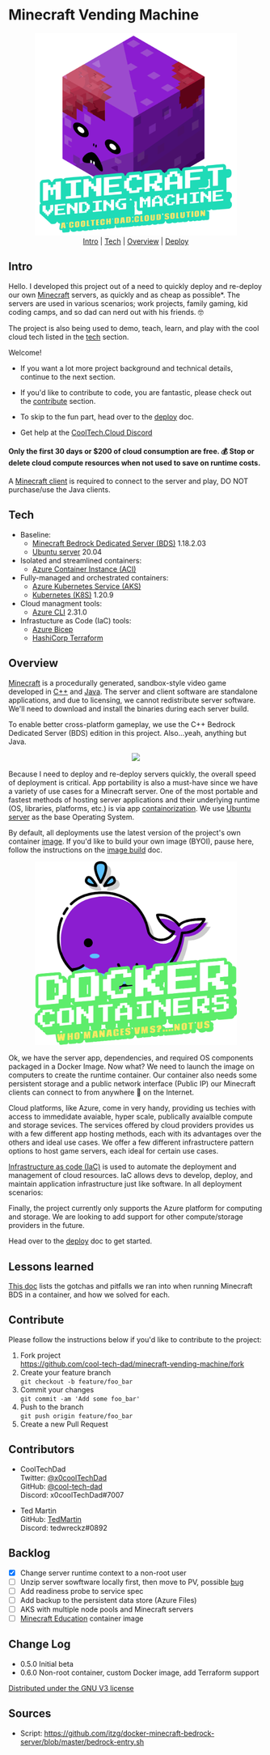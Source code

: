 # Minecraft Vending Machine
<p align="center">
  <img src="./images/mvm_logo.gif" width="400"></br>
  <a href="#intro">Intro</a> |
  <a href="#tech">Tech</a> |
  <a href="#overview">Overview</a> |
  <a href="./deploy/deploy.md">Deploy</a>
</p>

## Intro
  Hello. I developed this project out of a need to quickly deploy and re-deploy our own [Minecraft](https://minecraft.fandom.com/wiki/Minecraft_Wiki) servers, as quickly and as cheap as possible*. The servers are used in various scenarios; work projects, family gaming, kid coding camps, and so dad can nerd out with his friends. :nerd_face:
  
  The project is also being used to demo, teach, learn, and play with the cool cloud tech listed in the [tech](#tech) section. 
  
  Welcome! 
  * If you want a lot more project background and technical details, continue to the next section.

  * If you'd like to contribute to code, you are fantastic, please check out the [contribute](#contribute) section.

  * To skip to the fun part, head over to the [deploy](#deploy) doc. 
  
  * Get help at the [CoolTech.Cloud Discord](https://discord.gg/JQ3Eg2nS) 

  #### Only the first 30 days or $200 of cloud consumption are free. 💰 Stop or delete cloud compute resources when not used to save on runtime costs. 
  A [Minecraft client](https://www.minecraft.net/en-us/get-minecraft#) is required to connect to the server and play, DO NOT purchase/use the Java clients.

## Tech
* Baseline:
  * [Minecraft Bedrock Dedicated Server (BDS)](https://minecraft.fandom.com/wiki/Bedrock_Dedicated_Server) 1.18.2.03
  * [Ubuntu server](https://hub.docker.com/_/ubuntu) 20.04
* Isolated and streamlined containers:
  * [Azure Container Instance (ACI)](https://docs.microsoft.com/en-us/azure/container-instances/)
* Fully-managed and orchestrated containers:
  * [Azure Kubernetes Service (AKS)](https://docs.microsoft.com/en-us/azure/aks/) 
  * [Kubernetes (K8S)](https://kubernetes.io/docs/concepts/overview/what-is-kubernetes/) 1.20.9
* Cloud managment tools: 
  * [Azure CLI](https://docs.microsoft.com/en-us/cli/azure/what-is-azure-cli) 2.31.0
* Infrastucture as Code (IaC) tools:
  * [Azure Bicep](https://docs.microsoft.com/en-us/azure/azure-resource-manager/bicep/overview?tabs=bicep)
  * [HashiCorp Terraform](https://www.terraform.io/intro)

## Overview
[Minecraft](https://en.wikipedia.org/wiki/Minecraft) is a procedurally generated, sandbox-style video game developed in [C++](https://minecraft.fandom.com/wiki/Bedrock_Edition) and [Java](https://minecraft.fandom.com/wiki/Server). The server and client software are standalone applications, and due to licensing, we cannot redistribute server software. We'll need to download and install the binaries during each server build.

To enable better cross-platform gameplay, we use the C++ Bedrock Dedicated Server (BDS) edition in this project. Also...yeah, anything but Java. 
  <p align="center">
    <img src="https://static.hiphopdx.com/2015/10/drake-hotline-bling-jacket-moncler.png" height="200">
  </p>

Because I need to deploy and re-deploy servers quickly, the overall speed of deployment is critical. App portability is also a must-have since we have a variety of use cases for a Minecraft server. One of the most portable and fastest methods of hosting server applications and their underlying runtime (OS, libraries, platforms, etc.) is via app [containorization](https://www.docker.com/resources/what-container). We use [Ubuntu server](https://hub.docker.com/_/ubuntu/) as the base Operating System.

By default, all deployments use the latest version of the project's own container [image](https://hub.docker.com/r/cooltechdad/minecraft-bds/tags). If you'd like to build your own image (BYOI), pause here, follow the instructions on the <a href="./image.md">image build</a> doc.
  
  <p align="center">
    <img src="./images/mvm_docker_logo.png" width="400"></br>
  </p>

Ok, we have the server app, dependencies, and required OS components packaged in a Docker Image. Now what? We need to launch the image on computers to create the runtime container.  Our container also needs some persistent storage and a public network interface (Public IP) our Minecraft clients can connect to from anywhere :milky_way: on the Internet. 
  
Cloud platforms, like Azure, come in very handy, providing us techies with access to immedidate avaiable, hyper scale, publically avaialble compute and storage sevices. The services offered by cloud providers provides us with a few different app hosting methods, each with its advantages over the others and ideal use cases. We offer a few different infrastructere pattern options to host game servers, each ideal for certain use cases. 

[Infrastructure as code (IaC)](https://youtu.be/WhWf48kcEXU) is used to automate the deployment and management of cloud resources. IaC allows devs to develop, deploy, and maintain application infrastructure just like software. In all deployment scenarios:
  
Finally, the project currently only supports the Azure platform for computing and storage. We are looking to add support for other compute/storage providers in the future. 
  
Head over to the <a href="./deploy/deploy.md">deploy</a> doc to get started. 

## Lessons learned
  <a href="./lessons.md">This doc</a> lists the gotchas and pitfalls we ran into when running Minecraft BDS in a container, and how we solved for each.
  
## Contribute
Please follow the instructions below if you'd like to contribute to the project:
1. Fork project\
  <https://github.com/cool-tech-dad/minecraft-vending-machine/fork>
2. Create your feature branch\
  `git checkout -b feature/foo_bar`
3. Commit your changes\
  `git commit -am 'Add some foo_bar'`
4. Push to the branch\
  `git push origin feature/foo_bar`
5. Create a new Pull Request

## Contributors
* CoolTechDad\
  Twitter: [@x0coolTechDad](https://twitter.com/x0cooltechdad)\
  GitHub: [@cool-tech-dad](https://github.com/cool-tech-dad)\
  Discord: x0coolTechDad#7007

* Ted Martin\
  GitHub: [TedMartin](https://github.com/tedmartn)\
  Discord: tedwreckz#0892

## Backlog
- [X] Change server runtime context to a non-root user
- [ ] Unzip server sowftware locally first, then move to PV, possible [bug](https://bugzilla.redhat.com/show_bug.cgi?id=1418606)
- [ ] Add readiness probe to service spec 
- [ ] Add backup to the persistent data store (Azure Files)
- [ ] AKS with multiple node pools and Minecraft servers
- [ ] [Minecraft Education](https://education.minecraft.net/en-us/homepage) container image

## Change Log
* 0.5.0 Initial beta
* 0.6.0 Non-root container, custom Docker image, add Terraform support

[Distributed under the GNU V3 license](https://gnu.org/licenses)

## Sources
* Script: https://github.com/itzg/docker-minecraft-bedrock-server/blob/master/bedrock-entry.sh


